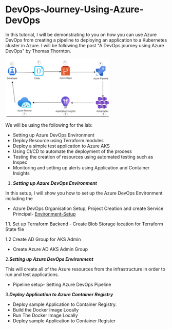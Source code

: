 # DevOps-Journey-Using-Azure-DevOps

In this tutorial, I will be demonstrating to you on how you can use Azure DevOps from creating a pipeline to deploying an application to a Kubernetes cluster in Azure. I will be following the post "A DevOps journey using Azure DevOps" by Thomas Thornton.  

<!--more-->

![](/Images/logo.png)

We will be using the following for the lab:

- Setting up Azure DevOps Environment
- Deploy Resource using Terraform modules
- Deploy a simple test application to Azure AKS
- Using CI/CD to automate the deployment of the process
- Testing the creation of resources using automated testing such as Inspec
- Monitoring and setting up alerts using  Application and Container Insights

1. ***Setting up Azure DevOps Environment***

In this setup, I will show you how to set up the Azure DevOps Environment including the

- Azure DevOps Organisation Setup, Project Creation and create Service Principal- [Environment-Setup](https://github.com/nicholaschangIT/Devops-Journey/blob/main/Azure-Devops-Enviornment-Setup/Environment-Setup.md)

1.1. Set up Terraform Backend - Create Blob Storage location for Terraform State file

1.2 Create AD Group for AKS Admin

- Create Azure AD AKS Admin Group

2.***Setting up Azure DevOps Environment***

This will create all of the Azure resources from the infrastructure in order to run and test applications.

- Pipeline setup- Setting Azure DevOps Pipeline

3.***Deploy Application to Azure Container Registry***

- Deploy sample Application to Container Registry.
- Build the Docker Image Locally
- Run The Docker Image Locally
- Deploy sample Application to Container Register